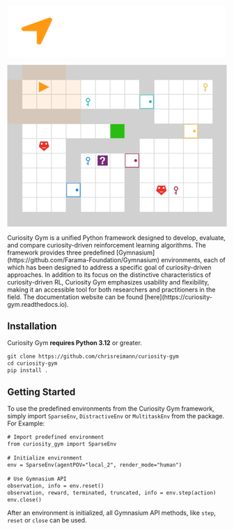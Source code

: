 <p align="center">
    <img src="docs/source/images/curiosity_logo_white.png" width="500px"/>
</p>
<p align="center">
    <img src="docs/source/images/SparseEnv_optimal_local.gif" width="550px"/>
</p>
Curiosity Gym is a unified Python framework designed to develop, evaluate, and compare curiosity-driven reinforcement learning algorithms. The framework provides three predefined [Gymnasium](https://github.com/Farama-Foundation/Gymnasium) environments, each of which has been designed to address a specific goal of curiosity-driven approaches. In addition to its
focus on the distinctive characteristics of curiosity-driven RL, Curiosity Gym
emphasizes usability and flexibility, making it an accessible tool for both researchers and practitioners in the field. The documentation website can be found [here](https://curiosity-gym.readthedocs.io).



## Installation
Curiosity Gym **requires Python 3.12** or greater.

```
git clone https://github.com/chrisreimann/curiosity-gym
cd curiosity-gym
pip install .
```

## Getting Started
To use the predefined environments from the Curiosity Gym framework, simply import `SparseEnv`, `DistractiveEnv` or `MultitaskEnv` from the package. For Example:

```
# Import predefined environment
from curiosity_gym import SparseEnv

# Initialize environment
env = SparseEnv(agentPOV="local_2", render_mode="human")

# Use Gymnasium API
observation, info = env.reset()
observation, reward, terminated, truncated, info = env.step(action)
env.close()
```
After an environment is initialized, all Gymnasium API methods, like `step`, `reset` or `close` can be used.
